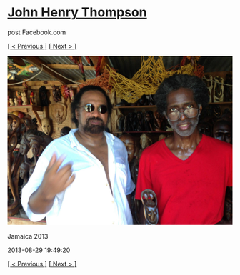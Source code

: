 # [John Henry Thompson](../README.md)
post Facebook.com

[[ < Previous ]](2013-08-29-9.md) [[ Next > ]](2013-08-29-11.md)

[![](../media/2013-08-29/Jamaica-2021.jpg)](../README.md)

Jamaica 2013

2013-08-29 19:49:20

[[ < Previous ]](2013-08-29-9.md) [[ Next > ]](2013-08-29-11.md)